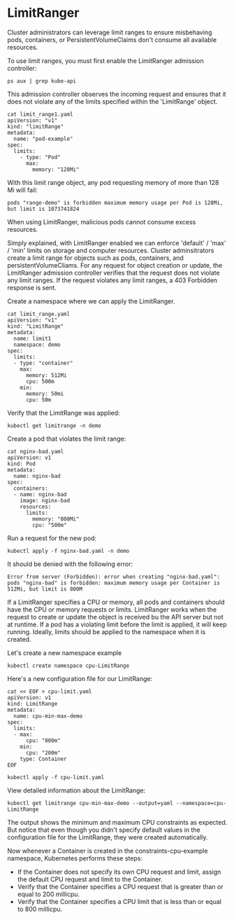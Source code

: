 # LimitRanger
Cluster administrators can leverage limit ranges to ensure misbehaving pods, containers, or PersistentVolumeClaims don't consume all available resources.

To use limit ranges, you must first enable the LimitRanger admission controller:
```
ps aux | grep kube-api
```

This admission controller observes the incoming request and ensures that it does not violate any of the limits specified within the 'LimitRange' object.

```
cat limit_range1.yaml
apiVersion: "v1"
kind: "limitRange"
metadata:
  name: "pod-example"
spec:
  limits:
    - type: "Pod"
      max:
        memory: "128Mi"
```

With this limit range object, any pod requesting memory of more than 128 Mi will fail:

```
pods "range-demo" is forbidden maximum memory usage per Pod is 128Mi, but limit is 1073741824
```

When using LimitRanger, malicious pods cannot consume excess resources.

Simply explained, with LimitRanger enabled we can enforce 'default' / 'max' / 'min' limits on storage and computer resources. 
Cluster adminsitrators create a limit range for objects such as pods, containers, and persistentVolumeCliams. 
For any request for object creation or update, the LimitRanger admission controller verifies that the request does not violate any limit ranges. 
If the request violates any limit ranges, a 403 Forbidden response is sent.

Create a namespace where we can apply the LimitRanger.

```
cat limit_range.yaml
apiVersion: "v1"
kind: "LimitRange"
metadata:
  name: limit1
  namespace: demo
spec:
  limits:
  - type: "container"
    max:
      memory: 512Mi
      cpu: 500m
    min:
      memory: 50mi
      cpu: 50m
```

Verify that the LimitRange was applied:

```
kubectl get limitrange -n demo
```

Create a pod that violates the limit range:

```
cat nginx-bad.yaml
apiVersion: v1
kind: Pod
metadata:
  name: nginx-bad
spec:
  containers:
  - name: nginx-bad
    image: nginx-bad
    resources:
      limits:
        memory: "800Mi"
        cpu: "500m"
```

Run a request for the new pod:

```
kubectl apply -f nginx-bad.yaml -n demo
```

It should be denied with the following error:

```
Error from server (Forbidden): error when creating "nginx-bad.yaml": pods "nginx-bad" is forbidden: maximum memory usage per Container is 512Mi, but limit is 800M
```

If a LimitRanger specifies a CPU or memory, all pods and containers should have the CPU or memory requests or limits. LimitRanger works when the request to create or update the object is received bu the API server but not at runtime. If a pod has a violating limit before the limit is applied, it will keep running. Ideally, limits should be applied to the namespace when it is created.


Let's create a new namespace example

```
kubectl create namespace cpu-LimitRange
```

Here's a new configuration file for our LimitRange:

```
cat << EOF > cpu-limit.yaml
apiVersion: v1
kind: LimitRange
metadata:
  name: cpu-min-max-demo
spec:
  limits:
  - max:
      cpu: "800m"
    min:
      cpu: "200m"
    type: Container
EOF    
```

```
kubectl apply -f cpu-limit.yaml
```

View detailed information about the LimitRange:

```
kubectl get limitrange cpu-min-max-demo --output=yaml --namespace=cpu-LimitRange
```

The output shows the minimum and maximum CPU constraints as expected. 
But notice that even though you didn't specify default values in the configuration file for the LimitRange, they were created automatically.

Now whenever a Container is created in the constraints-cpu-example namespace, Kubernetes performs these steps:

- If the Container does not specify its own CPU request and limit, assign the default CPU request and limit to the Container.
- Verify that the Container specifies a CPU request that is greater than or equal to 200 millicpu.
- Verify that the Container specifies a CPU limit that is less than or equal to 800 millicpu.

